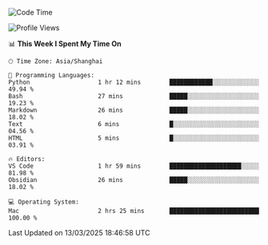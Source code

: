 <!--START_SECTION:waka-->
![Code Time](http://img.shields.io/badge/Code%20Time-544%20hrs%204%20mins-blue)

![Profile Views](http://img.shields.io/badge/Profile%20Views-2-blue)

📊 **This Week I Spent My Time On** 

```text
🕑︎ Time Zone: Asia/Shanghai

💬 Programming Languages: 
Python                   1 hr 12 mins        ████████████░░░░░░░░░░░░░   49.94 % 
Bash                     27 mins             █████░░░░░░░░░░░░░░░░░░░░   19.23 % 
Markdown                 26 mins             █████░░░░░░░░░░░░░░░░░░░░   18.02 % 
Text                     6 mins              █░░░░░░░░░░░░░░░░░░░░░░░░   04.56 % 
HTML                     5 mins              █░░░░░░░░░░░░░░░░░░░░░░░░   03.91 % 

🔥 Editors: 
VS Code                  1 hr 59 mins        ████████████████████░░░░░   81.98 % 
Obsidian                 26 mins             █████░░░░░░░░░░░░░░░░░░░░   18.02 % 

💻 Operating System: 
Mac                      2 hrs 25 mins       █████████████████████████   100.00 % 
```


 Last Updated on 13/03/2025 18:46:58 UTC
<!--END_SECTION:waka-->

